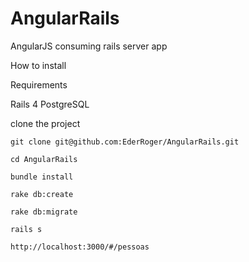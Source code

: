 AngularRails
============

AngularJS consuming rails server app

How to install

Requirements

Rails 4
PostgreSQL

clone the project

`git clone git@github.com:EderRoger/AngularRails.git`

`cd AngularRails`

`bundle install`

`rake db:create`

`rake db:migrate`

`rails s`

`http://localhost:3000/#/pessoas`
